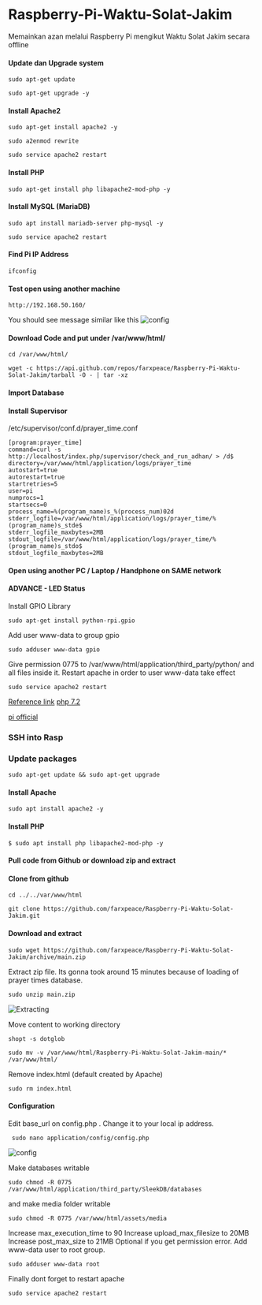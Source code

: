 # Raspberry-Pi-Waktu-Solat-Jakim
Memainkan azan melalui Raspberry Pi mengikut Waktu Solat Jakim secara offline

#### Update dan Upgrade system
```
sudo apt-get update
```
```
sudo apt-get upgrade -y
```
#### Install Apache2
```
sudo apt-get install apache2 -y
```
```
sudo a2enmod rewrite
```
```
sudo service apache2 restart
```

#### Install PHP
```
sudo apt-get install php libapache2-mod-php -y
```

#### Install MySQL (MariaDB)
```
sudo apt install mariadb-server php-mysql -y
```
```
sudo service apache2 restart
```

#### Find Pi IP Address
```
ifconfig
```

#### Test open using another machine
```
http://192.168.50.160/
```
You should see message similar like this
![config](https://i.imgur.com/Wk1Kl5y.png)

#### Download Code and put under /var/www/html/
```
cd /var/www/html/
```
```
wget -c https://api.github.com/repos/farxpeace/Raspberry-Pi-Waktu-Solat-Jakim/tarball -O - | tar -xz
```

#### Import Database

#### Install Supervisor

/etc/supervisor/conf.d/prayer_time.conf
```
[program:prayer_time]
command=curl -s http://localhost/index.php/supervisor/check_and_run_adhan/ > /d$
directory=/var/www/html/application/logs/prayer_time
autostart=true
autorestart=true
startretries=5
user=pi
numprocs=1
startsecs=0
process_name=%(program_name)s_%(process_num)02d
stderr_logfile=/var/www/html/application/logs/prayer_time/%(program_name)s_stde$
stderr_logfile_maxbytes=2MB
stdout_logfile=/var/www/html/application/logs/prayer_time/%(program_name)s_stdo$
stdout_logfile_maxbytes=2MB
```





#### Open using another PC / Laptop / Handphone on SAME network



#### ADVANCE - LED Status
Install GPIO Library
```
sudo apt-get install python-rpi.gpio
```

Add user www-data to group gpio
```
sudo adduser www-data gpio
```

Give permission 0775 to /var/www/html/application/third_party/python/
and all files inside it.
Restart apache in order to user www-data take effect
```
sudo service apache2 restart
```



[Reference link](http://www.heidislab.com/tutorials/installing-php-7-1-on-raspbian-stretch-raspberry-pi-zero-w)
[php 7.2](https://getgrav.org/blog/raspberrypi-nginx-php7-dev)

[pi official](https://www.raspberrypi.org/documentation/remote-access/web-server/apache.md)

### SSH into Rasp




### Update packages
``` linux
sudo apt-get update && sudo apt-get upgrade
```

#### Install Apache
```
sudo apt install apache2 -y
```

#### Install PHP
```
$ sudo apt install php libapache2-mod-php -y
```

#### Pull code from Github or download zip and extract
#### Clone from github
```
cd ../../var/www/html
```
```
git clone https://github.com/farxpeace/Raspberry-Pi-Waktu-Solat-Jakim.git
```
#### Download and extract
```
sudo wget https://github.com/farxpeace/Raspberry-Pi-Waktu-Solat-Jakim/archive/main.zip
```
Extract zip file. Its gonna took around 15 minutes because of loading of prayer times database.
```
sudo unzip main.zip
```
![Extracting](https://i.imgur.com/y7ouKqm.png)


Move content to working directory
```
shopt -s dotglob
```
```
sudo mv -v /var/www/html/Raspberry-Pi-Waktu-Solat-Jakim-main/* /var/www/html/
```

Remove index.html (default created by Apache)
```
sudo rm index.html
```

#### Configuration
Edit base_url on config.php . Change it to your local ip address.
```
 sudo nano application/config/config.php
```
![config](https://i.imgur.com/29aKN36.png)

Make databases writable
```
sudo chmod -R 0775 /var/www/html/application/third_party/SleekDB/databases
```
and make media folder writable
```
sudo chmod -R 0775 /var/www/html/assets/media
```

Increase max_execution_time to 90
Increase upload_max_filesize to 20MB
Increase post_max_size to 21MB
Optional if you get permission error. Add www-data user to root group.
```
sudo adduser www-data root
```
Finally dont forget to restart apache
```
sudo service apache2 restart
```


